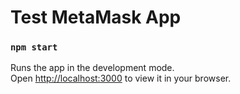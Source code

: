 # Test MetaMask App

### `npm start`

Runs the app in the development mode.\
Open [http://localhost:3000](http://localhost:3000) to view it in your browser.